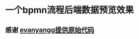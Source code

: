 一个bpmn流程后端数据预览效果
===============

## 感谢 [evanyangg提供原始代码](https://github.com/evanyangg/vue-bpmn-modeler)
